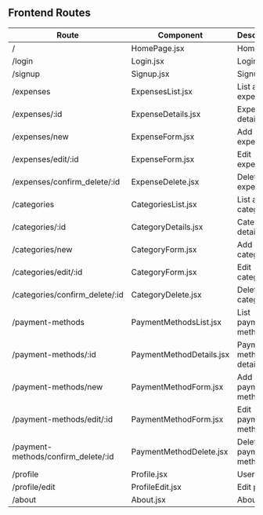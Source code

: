 ## Frontend Routes

| Route | Component | Description |
|-------|-----------|-------------|
| / | HomePage.jsx | Home Page |
| /login | Login.jsx | Login |
| /signup | Signup.jsx | Signup |
| /expenses | ExpensesList.jsx | List all expenses |
| /expenses/:id | ExpenseDetails.jsx | Expense details |
| /expenses/new | ExpenseForm.jsx | Add new expense |
| /expenses/edit/:id | ExpenseForm.jsx | Edit expense |
| /expenses/confirm_delete/:id | ExpenseDelete.jsx | Delete expense |
| /categories | CategoriesList.jsx | List all categories |
| /categories/:id | CategoryDetails.jsx | Category details |
| /categories/new | CategoryForm.jsx | Add new category |
| /categories/edit/:id | CategoryForm.jsx | Edit category |
| /categories/confirm_delete/:id | CategoryDelete.jsx | Delete category |
| /payment-methods | PaymentMethodsList.jsx | List payment methods |
| /payment-methods/:id | PaymentMethodDetails.jsx | Payment method details |
| /payment-methods/new | PaymentMethodForm.jsx | Add payment method |
| /payment-methods/edit/:id | PaymentMethodForm.jsx | Edit payment method |
| /payment-methods/confirm_delete/:id | PaymentMethodDelete.jsx | Delete payment method |
| /profile | Profile.jsx | User profile |
| /profile/edit | ProfileEdit.jsx | Edit profile |
| /about | About.jsx | About page |

